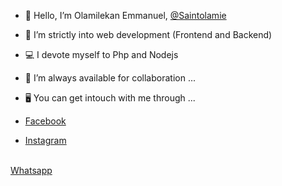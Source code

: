 - 👋 Hello, I’m Olamilekan Emmanuel, <a href="https://github.com/saintolamie"> @Saintolamie </a>
- 🔌 I’m strictly into web development (Frontend and Backend)
- 💻 I devote myself to Php and Nodejs 
- 💞️ I’m always available for collaboration ...

- 🖥️ You can get intouch with me through ...
* <a href="http://facebook.com/emma.olamie"> Facebook </a>
- <a href="http://instagram.com/@saintolamie"> Instagram </a>
<br>
<a href="http://facebook.com/emma.olamie"> Whatsapp </a>
<!---
saintolamie/saintolamie is a ✨ special ✨ repository because its `README.md` (this file) appears on your GitHub profile.
You can click the Preview link to take a look at your changes.
--->
